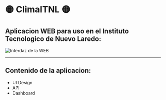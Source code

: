 #  🟡 ClimaITNL 🟡
## Aplicacion WEB para uso en el Instituto Tecnologico de Nuevo Laredo: 

![Interdaz de la WEB](https://media.discordapp.net/attachments/983505231209975858/986783940780118057/unknown.png?width=607&height=683)

---
## Contenido de la aplicacion:

*   UI Design
*   API
*   Dashboard
